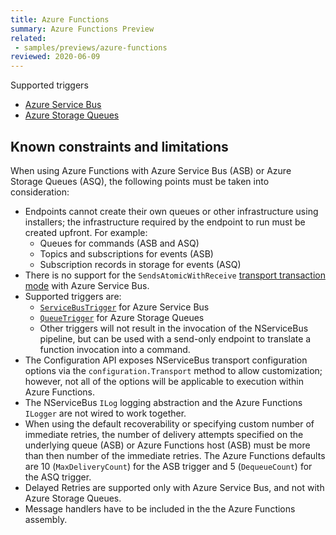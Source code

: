 ```yaml
---
title: Azure Functions
summary: Azure Functions Preview
related:
 - samples/previews/azure-functions
reviewed: 2020-06-09
---
```


Supported triggers
- [Azure Service Bus](/previews/azure-functions/azure-service-bus.md)
- [Azure Storage Queues](/previews/azure-functions/azure-storage-queues.md)


## Known constraints and limitations

When using Azure Functions with Azure Service Bus (ASB) or Azure Storage Queues (ASQ), the following points must be taken into consideration:

- Endpoints cannot create their own queues or other infrastructure using installers; the infrastructure required by the endpoint to run must be created upfront. For example:
  - Queues for commands (ASB and ASQ)
  - Topics and subscriptions for events (ASB)
  - Subscription records in storage for events (ASQ)
- There is no support for the `SendsAtomicWithReceive` [transport transaction mode](/transports/transactions.md#transactions-transport-transaction-sends-atomic-with-receive) with Azure Service Bus.
- Supported triggers are:
  -  [`ServiceBusTrigger`](https://docs.microsoft.com/en-us/azure/azure-functions/functions-bindings-service-bus) for Azure Service Bus
  - [`QueueTrigger`](https://docs.microsoft.com/en-us/azure/azure-functions/functions-bindings-storage-queue) for Azure Storage Queues
  - Other triggers will not result in the invocation of the NServiceBus pipeline, but can be used with a send-only endpoint to translate a function invocation into a command.
- The Configuration API exposes NServiceBus transport configuration options via the `configuration.Transport` method to allow customization; however, not all of the options will be applicable to execution within Azure Functions.
- The NServiceBus `ILog` logging abstraction and the Azure Functions `ILogger` are not wired to work together.
- When using the default recoverability or specifying custom number of immediate retries, the number of delivery attempts specified on the underlying queue (ASB) or Azure Functions host (ASB) must be more than then number of the immediate retries. The Azure Functions defaults are 10 (`MaxDeliveryCount`) for the ASB trigger and 5 (`DequeueCount`) for the ASQ trigger.
- Delayed Retries are supported only with Azure Service Bus, and not with Azure Storage Queues.
- Message handlers have to be included in the the Azure Functions assembly.